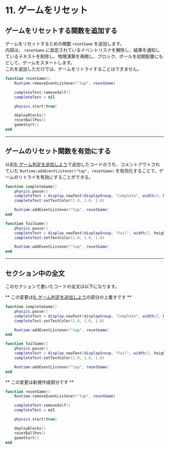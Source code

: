 # 11. ゲームをリセット

## ゲームをリセットする関数を追加する
ゲームをリセットするための関数 `resetGame` を追加します。    
内容は、 `resetGame` に設定されているイベントリスナを解除し、結果を通知しているテキストを削除し、物理演算を再開し、ブロック、ボールを初期配置にもどして、ゲームをスタートします。  
これを追加しただけでは、ゲームをリトライすることはできません。

```lua
function resetGame()
    Runtime:removeEventListener("tap", resetGame)

    completeText:removeSelf()
    completeText = nil

    physics.start(true)

    deployBlocks()
    resetBallPos()
    gameStart()
end
```

- - -

## ゲームのリセット関数を有効にする
以前[9. ゲーム判定を追加しよう](./checkGame.md)で追加したコードのうち、コメントアウトされていた `Runtime:addEventListener("tap", resetGame)` を有効化することで、ゲームのリトライを有効にすることができる。

```lua
function completeGame()
    physics.pause()
    completeText = display.newText(displayGroup, "Complete", width/2, height/2, native.systemFont, 100)
    completeText:setTextColor(1.0, 1.0, 1.0)

    Runtime:addEventListener("tap", resetGame)
end

function failGame()
    physics.pause()
    completeText = display.newText(displayGroup, "Fail", width/2, height/2, native.systemFont, 100)
    completeText:setTextColor(1.0, 1.0, 1.0)

    Runtime:addEventListener("tap", resetGame)
end
```

- - -

## セクション中の全文
このセクションで書いたコードの全文は以下になります。

** この変更は[9. ゲーム判定を追加しよう](./checkGame.md)の部分の上書きです **

```lua
function completeGame()
    physics.pause()
    completeText = display.newText(displayGroup, "Complete", width/2, height/2, native.systemFont, 100)
    completeText:setTextColor(1.0, 1.0, 1.0)

    Runtime:addEventListener("tap", resetGame)
end

function failGame()
    physics.pause()
    completeText = display.newText(displayGroup, "Fail", width/2, height/2, native.systemFont, 100)
    completeText:setTextColor(1.0, 1.0, 1.0)

    Runtime:addEventListener("tap", resetGame)
end
```

** この変更は新規作成部分です **

```lua
function resetGame()
    Runtime:removeEventListener("tap", resetGame)

    completeText:removeSelf()
    completeText = nil

    physics.start(true)

    deployBlocks()
    resetBallPos()
    gameStart()
end
```